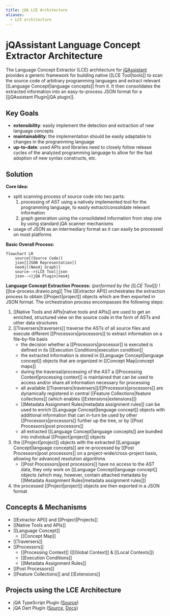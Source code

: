 ```yaml
---
title: jQA LCE Architecture
aliases:
  - LCE architecture
---
```


# jQAssistant Language Concept Extractor Architecture

The Language Concept Extractor (LCE) architecture for [jQAssistant](https://jqassistant.org) provides a generic framework for building native [[LCE Tool|tools]] to scan the source code of arbitrary programming languages and extract relevant [[Language Concept|language concepts]] from it. It then consolidates the extracted information into an easy-to-process JSON format for a [[jQAssistant Plugin|jQA plugin]].

## Key Goals
- **extensibility**: easily implement the detection and extraction of new language concepts
- **maintainability**: the implementation should be easily adaptable to changes in the programming language
- **up-to-date**: used APIs and libraries need to closely follow release cycles of the analyzed programming language to allow for the fast adoption of new syntax constructs, etc.

## Solution
**Core Idea:**
- split scanning process of source code into two parts:
	1. processing of AST using a natively implemented tool for the programming language, to easily extract/consolidate relevant information
	2. graph generation using the consolidated information from step one by using standard jQA scanner mechanisms
- usage of JSON as an intermediary format as it can easily be processed on most platforms

**Basic Overall Process:**
```mermaid
flowchart LR
	source[(Source Code)]
	json[[JSON Representation]]
	neo4j[(Neo4j Graph)]
	source-->|LCE Tool|json
	json-->|jQA Plugin|neo4j
```

**Language Concept Extraction Process:** *(performed by the [[LCE Tool]])*
![[lce-process.drawio.png]]
The [[Extractor API]] orchestrates the extraction process to obtain [[Project|project]] objects which are then exported in JSON format. The orchestration process encompasses the following steps:
1. [[Native Tools and APIs|native tools and APIs]] are used to get an enriched, structured view on the source code in the form of ASTs and other data structures
2. [[Traversers|traversers]] traverse the ASTs of all source files and execute different [[Processors|processors]] to extract information on a file-by-file basis
	- the decision whether a [[Processors|processor]] is executed is defined in its [[Execution Conditions|execution condition]]
	- the extracted information is stored in [[Language Concept|language concept]] objects that are organized in [[Concept Map|concept maps]]
	- during the traversal/processing of the AST a [[Processing Context|processing context]] is maintained that can be used to access and/or share all information necessary for processing
	- all available [[Traversers|traversers]]/[[Processors|processors]] are dynamically registered in central [[Feature Collections|feature collections]] (which enables [[Extensions|extensions]])
	- [[Metadata Assignment Rules|metadata assignment rules]] can be used to enrich [[Language Concept|language concept]] objects with additional information that can in-turn be used by other [[Processors|processors]] further up the tree, or by [[Post Processors|post processors]]
	-  all extracted [[Language Concept|language concepts]] are bundled into individual [[Project|project]] objects
3. the [[Project|project]] objects with the extracted [[Language Concept|language concepts]] are re-processed by [[Post Processors|post processors]] on a project-wide/cross-project basis, allowing for advanced resolution algorithms
	- [[Post Processors|post processors]] have no access to the AST data, they only work on [[Language Concept|language concept]] objects (which may, however, contain attached metadata by [[Metadata Assignment Rules|metadata assignment rules]])
4. the processed [[Project|project]] objects are then exported in a JSON format
## Concepts & Mechanisms
- [[Extractor API]] and [[Project|Projects]]
- [[Native Tools and APIs]]
- [[Language Concept]]
	- [[Concept Map]]
- [[Traversers]]
- [[Processors]]
	- [[Processing Context]] ([[Global Context]] & [[Local Contexts]])
	- [[Execution Conditions]]
	- [[Metadata Assignment Rules]]
- [[Post Processors]]
- [[Feature Collections]] and [[Extensions]]

## Projects using the LCE Architecture
- jQA TypeScript Plugin ([Source](https://github.com/jqassistant-plugin/jqassistant-typescript-plugin))
- jQA Dart Plugin ([Source](https://github.com/jqassistant-plugin/jqassistant-dart-plugin), [Docs](https://jqassistant-plugin.github.io/jqassistant-dart-plugin/))